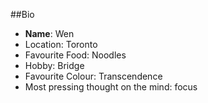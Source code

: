 ##Bio

- **Name**: Wen
- Location: Toronto
- Favourite Food: Noodles
- Hobby: Bridge
- Favourite Colour: Transcendence
- Most pressing thought on the mind: focus
